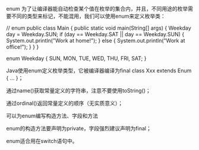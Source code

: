 enum
为了让编译器能自动检查某个值在枚举的集合内，并且，不同用途的枚举需要不同的类型来标记，不能混用，我们可以使用enum来定义枚举类：

// enum
public class Main {
    public static void main(String[] args) {
        Weekday day = Weekday.SUN;
        if (day == Weekday.SAT || day == Weekday.SUN) {
            System.out.println("Work at home!");
        } else {
            System.out.println("Work at office!");
        }
    }
}

enum Weekday {
    SUN, MON, TUE, WED, THU, FRI, SAT;
}

 Java使用enum定义枚举类型，它被编译器编译为final class Xxx extends Enum { … }；

通过name()获取常量定义的字符串，注意不要使用toString()；

通过ordinal()返回常量定义的顺序（无实质意义）；

可以为enum编写构造方法、字段和方法

enum的构造方法要声明为private，字段强烈建议声明为final；

enum适合用在switch语句中。